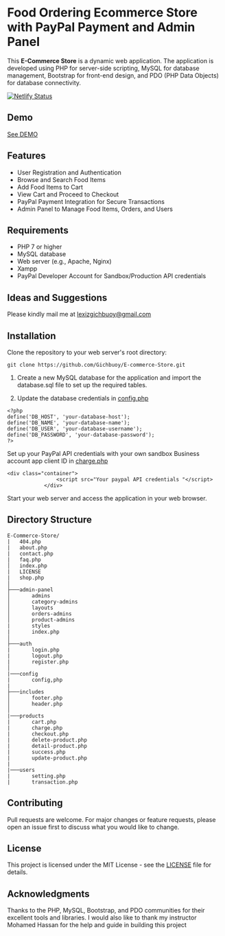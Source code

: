 # Food Ordering Ecommerce Store with PayPal Payment and Admin Panel
This **E-Commerce Store** is a dynamic web application.
 The application is developed using PHP for server-side scripting, MySQL for database management, Bootstrap for front-end design, and PDO (PHP Data Objects) for database connectivity.

[![Netlify Status](https://api.netlify.com/api/v1/badges/74de2307-6c91-46cc-b2f6-b1afcae8b07d/deploy-status)](https://app.netlify.com/sites/groceries-store-bs4/deploys)

## Demo
[See DEMO](https://groceries.teguhrianto.my.id)

## Features
* User Registration and Authentication
* Browse and Search Food Items
* Add Food Items to Cart
* View Cart and Proceed to Checkout
* PayPal Payment Integration for Secure Transactions
* Admin Panel to Manage Food Items, Orders, and Users


## Requirements
* PHP 7 or higher
* MySQL database
* Web server (e.g., Apache, Nginx)
* Xampp
* PayPal Developer Account for Sandbox/Production API credentials


## Ideas and Suggestions
Please kindly mail me at [lexizgichbuoy@gmail.com](mailto:lexizgichbuoy@gmail.com])


## Installation
Clone the repository to your web server's root directory:
```
git clone https://github.com/Gichbuoy/E-commerce-Store.git
```

1. Create a new MySQL database for the application and import the database.sql file to set up the required tables.

2. Update the database credentials in [config.php](https://github.com/Gichbuoy/E-Commerce-Store/blob/main/config/config.php)

```
<?php
define('DB_HOST', 'your-database-host');
define('DB_NAME', 'your-database-name');
define('DB_USER', 'your-database-username');
define('DB_PASSWORD', 'your-database-password');
?>
```

Set up your PayPal API credentials with your own sandbox Business account app client ID in [charge.php](https://github.com/Gichbuoy/E-Commerce-Store/blob/main/products/charge.php)
```
<div class="container">
                <script src="Your paypal API credentials "</script>
            </div>
```

Start your web server and access the application in your web browser.

## Directory Structure
```
E-Commerce-Store/
|   404.php
|   about.php
|   contact.php
|   faq.php
│   index.php
|   LICENSE
|   shop.php
│
├───admin-panel
│       admins
│       category-admins
│       layouts
│       orders-admins
│       product-admins
|       styles
|       index.php
│
├───auth
|       login.php
|       logout.php
|       register.php
│
|───config
|       config,php
|
├───includes
│       footer.php
│       header.php
│
|───products
|       cart.php
|       charge.php
|       checkout.php
|       delete-product.php
|       detail-product.php
|       success.php
|       update-product.php
|
|───users
|       setting.php
|       transaction.php
```

## Contributing
Pull requests are welcome. For major changes or feature requests, please open an issue first to discuss what you would like to change.

## License
This project is licensed under the MIT License - see the [LICENSE](https://github.com/Gichbuoy/E-Commerce-Store/blob/main/LICENSE) file for details.

## Acknowledgments

Thanks to the PHP, MySQL, Bootstrap, and PDO communities for their excellent tools and libraries.
I would also like to thank my instructor Mohamed Hassan for the help and guide in building this project

